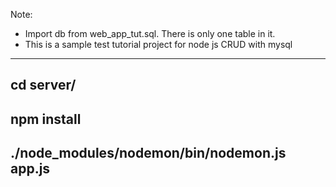 Note:
- Import db from web_app_tut.sql. There is only one table in it.
- This is a sample test tutorial project for node js CRUD with mysql

----------------------------------------------
cd server/ 
----------------------------------------------
npm install
----------------------------------------------
./node_modules/nodemon/bin/nodemon.js app.js
----------------------------------------------
